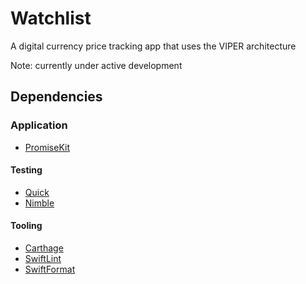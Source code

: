 # Watchlist
A digital currency price tracking app that uses the VIPER architecture

Note: currently under active development

## Dependencies
### Application
  - [PromiseKit](https://github.com/mxcl/PromiseKit)
#### Testing
  - [Quick](https://github.com/Quick/Quick)
  - [Nimble](https://github.com/Quick/Nimble)
#### Tooling
  - [Carthage](https://github.com/Quick/Nimble)
  - [SwiftLint](https://github.com/realm/SwiftLint)
  - [SwiftFormat](https://github.com/nicklockwood/SwiftFormat)
